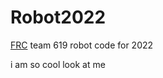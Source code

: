 # Robot2022
[FRC](https://www.firstinspires.org/robotics/frc) team 619 robot code for 2022

i am so cool look at me

